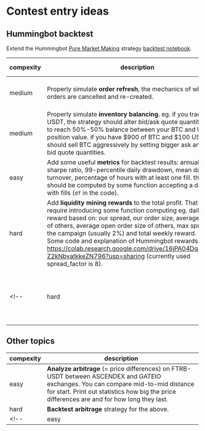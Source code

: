 # Contest entry ideas

## Hummingbot backtest

Extend the Hummingbot [Pure Market Making](https://docs.hummingbot.org/strategies/pure-market-making/) strategy [backtest notebook](https://nbviewer.org/github/crypto-lake/analysis-sharing/blob/main/hummingbot_backtest.ipynb).

| compexity | description | corresponding Hummingbot parameters |
| -- | -- | -- |
| medium | Properly simulate **order refresh**, the mechanics of when orders are cancelled and re-created. | add order_refresh_time, order_refresh_tolarance_pct, minimum_spread. Maybe even filled_order_delay |
| medium | Properly simulate **inventory balancing**. eg. if you trade BTC-USDT, the strategy should alter bid/ask quote quantities to try to reach 50%-50% balance between your BTC and USDT position value. if you have $900 of BTC and $100 USDT, it should sell BTC aggressively by setting bigger ask and smaller bid quote quantities. | add inventory_skew_enabled and inventory_range_multiplier |
| easy | Add some useful **metrics** for backtest results: annualized sharpe ratio, 99-percentile daily drawdown, mean daily turnover, percentage of hours with at least one fill. the metrics should be computed by some function accepting a dataframe with fills (`df` in the code). | |
| hard | Add **liquidity mining rewards** to the total profit. That would require introducing some function computing eg. daily/weekly reward based on: our spread, our order size, average spread of others, average open order size of others, max spread for the campaign (usually 2%) and total weekly reward. <br /> Some code and explanation of Hummingbot rewards is here: <https://colab.research.google.com/drive/16jPA04Dq4N3tBon-Z2kNbyatkkeZN796?usp=sharing> (currently used spread_factor is 8). | |
<!-- | hard | Can we detect **pump and dump** events early enough to use that info profitably, perhaps by stopping to quote? This is unfortunately frequent on small-cap coins. -->

## Other topics

| compexity | description |
| -- | -- |
| easy | **Analyze arbitrage** (= price differences) on FTRB-USDT between ASCENDEX and GATEIO exchanges. You can compare mid-to-mid distance for start. Print out statistics how big the price differences are and for how long they last. |
| hard | **Backtest arbitrage** strategy for the above. |
<!-- | easy | Analyze **Leaderboard** history. How many people from historical top 10 stay there longer then eg. 3 months? For how long are people from current top 20 using Hummingbot? This would tell us more about how hard is profitable liquidity mining. <br> Use *<https://api.hummingbot.io/bounty/leaderboard?start=1667260800000&market_id=-1>* json api endpoint| -->
